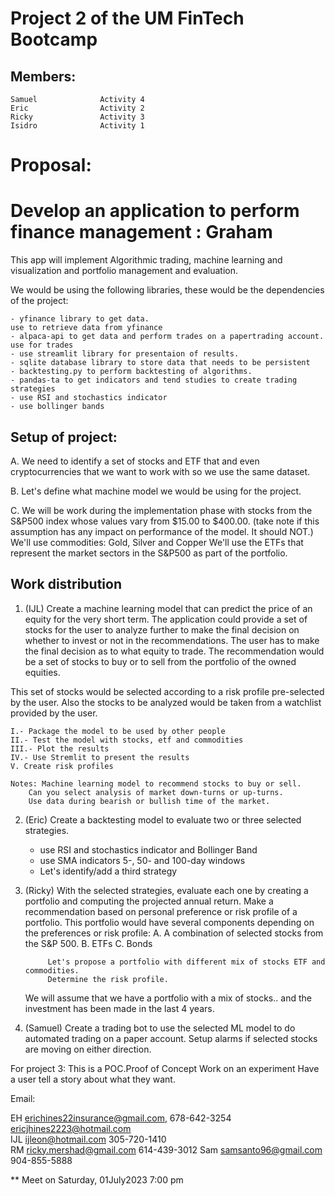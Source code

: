 # Project 2 of the UM FinTech Bootcamp

## Members:
    Samuel              Activity 4
    Eric                Activity 2
    Ricky               Activity 3
    Isidro              Activity 1

# Proposal:

# Develop an application to perform finance management : Graham

This app will implement Algorithmic trading, machine learning and visualization 
and portfolio management and evaluation.

We would be using the following libraries, these would be the 
dependencies of the project:

    - yfinance library to get data.                                             use to retrieve data from yfinance
    - alpaca-api to get data and perform trades on a papertrading account.      use for trades
    - use streamlit library for presentaion of results.
    - sqlite database library to store data that needs to be persistent
    - backtesting.py to perform backtesting of algorithms.
    - pandas-ta to get indicators and tend studies to create trading strategies
    - use RSI and stochastics indicator
    - use bollinger bands


## Setup of project:
A. We need to identify a set of stocks and ETF that and even cryptocurrencies that 
we want to work with so we use the same dataset.

B. Let's define what machine model we would be using for the project.

C. We will be work during the implementation phase with stocks from the S&P500 index
    whose values vary from $15.00 to $400.00. 
    (take note if this assumption has any impact on performance of the model. It should NOT.)
    We'll use commodities: Gold, Silver and Copper
    We'll use the ETFs that represent the market sectors in the S&P500 as part of the
    portfolio.


## Work distribution

1. (IJL) Create a machine learning model that can predict the price of an equity
for the very short term. 
The application could provide a set of stocks for the user to analyze further to 
make the final decision on whether to invest or not in the recommendations. The user 
has to make the final decision as to what equity to trade.
The recommendation would be a set of stocks to buy or to sell from the portfolio 
of the owned equities.

This set of stocks would be selected according to a risk profile pre-selected by the user.
Also the stocks to be analyzed would be taken from a watchlist provided by the user.

    I.- Package the model to be used by other people
    II.- Test the model with stocks, etf and commodities
    III.- Plot the results
    IV.- Use Stremlit to present the results
    V. Create risk profiles

    Notes: Machine learning model to recommend stocks to buy or sell.
        Can you select analysis of market down-turns or up-turns.
        Use data during bearish or bullish time of the market.



2. (Eric) Create a backtesting model to evaluate two or three selected strategies.
    - use RSI and stochastics indicator and Bollinger Band
    - use SMA indicators 5-, 50- and 100-day windows
    - Let's identify/add a third strategy



3. (Ricky) With the selected strategies, evaluate each one by creating a portfolio and 
    computing the projected annual return.
    Make a recommendation based on personal preference or risk profile of a portfolio.
        This portfolio would have several components depending on the preferences or risk profile:
            A. A combination of selected stocks from the S&P 500.
            B. ETFs
            C. Bonds

            Let's propose a portfolio with different mix of stocks ETF and commodities. 
            Determine the risk profile. 
        
    We will assume that we have a portfolio with a mix of stocks.. and the investment has been made 
    in the last 4 years.



4. (Samuel) Create a trading bot to use the selected ML model to do automated trading on 
    a paper account. Setup alarms if selected stocks are moving on either direction.



For project 3:
    This is a POC.Proof of Concept
    Work on an experiment
    Have a user tell a story about what they want.

Email:

EH      erichines22insurance@gmail.com,     678-642-3254
        ericjhines2223@hotmail.com              
IJL     ijleon@hotmail.com                  305-720-1410     
RM      ricky.mershad@gmail.com             614-439-3012
Sam     samsanto96@gmail.com                904-855-5888


** Meet on Saturday, 01July2023 7:00 pm
